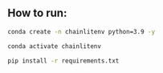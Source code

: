 ## How to run:

```bash
conda create -n chainlitenv python=3.9 -y
```

```bash
conda activate chainlitenv
```

```bash
pip install -r requirements.txt
```